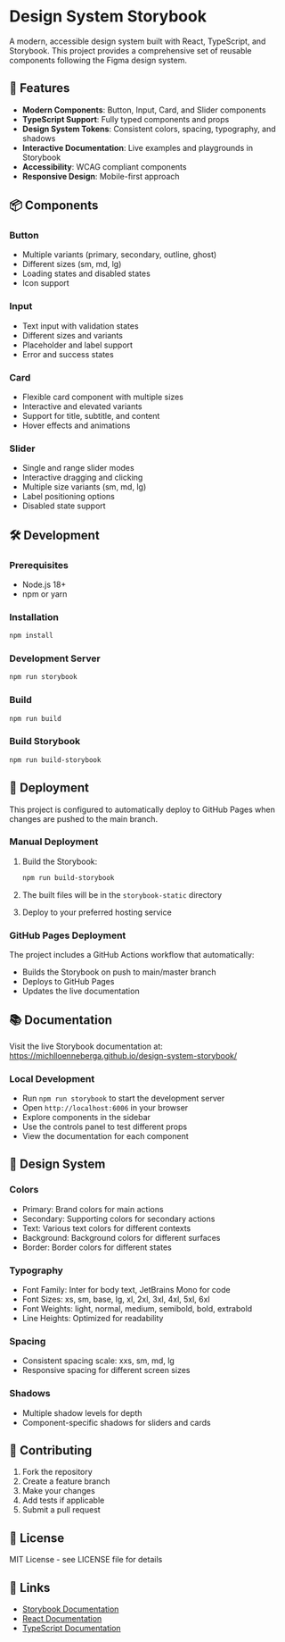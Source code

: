 # Design System Storybook

A modern, accessible design system built with React, TypeScript, and Storybook. This project provides a comprehensive set of reusable components following the Figma design system.

## 🚀 Features

- **Modern Components**: Button, Input, Card, and Slider components
- **TypeScript Support**: Fully typed components and props
- **Design System Tokens**: Consistent colors, spacing, typography, and shadows
- **Interactive Documentation**: Live examples and playgrounds in Storybook
- **Accessibility**: WCAG compliant components
- **Responsive Design**: Mobile-first approach

## 📦 Components

### Button
- Multiple variants (primary, secondary, outline, ghost)
- Different sizes (sm, md, lg)
- Loading states and disabled states
- Icon support

### Input
- Text input with validation states
- Different sizes and variants
- Placeholder and label support
- Error and success states

### Card
- Flexible card component with multiple sizes
- Interactive and elevated variants
- Support for title, subtitle, and content
- Hover effects and animations

### Slider
- Single and range slider modes
- Interactive dragging and clicking
- Multiple size variants (sm, md, lg)
- Label positioning options
- Disabled state support

## 🛠️ Development

### Prerequisites
- Node.js 18+ 
- npm or yarn

### Installation
```bash
npm install
```

### Development Server
```bash
npm run storybook
```

### Build
```bash
npm run build
```

### Build Storybook
```bash
npm run build-storybook
```

## 🚀 Deployment

This project is configured to automatically deploy to GitHub Pages when changes are pushed to the main branch.

### Manual Deployment

1. Build the Storybook:
   ```bash
   npm run build-storybook
   ```

2. The built files will be in the `storybook-static` directory

3. Deploy to your preferred hosting service

### GitHub Pages Deployment

The project includes a GitHub Actions workflow that automatically:
- Builds the Storybook on push to main/master branch
- Deploys to GitHub Pages
- Updates the live documentation

## 📚 Documentation

Visit the live Storybook documentation at: https://michlloenneberga.github.io/design-system-storybook/

### Local Development
- Run `npm run storybook` to start the development server
- Open `http://localhost:6006` in your browser
- Explore components in the sidebar
- Use the controls panel to test different props
- View the documentation for each component

## 🎨 Design System

### Colors
- Primary: Brand colors for main actions
- Secondary: Supporting colors for secondary actions
- Text: Various text colors for different contexts
- Background: Background colors for different surfaces
- Border: Border colors for different states

### Typography
- Font Family: Inter for body text, JetBrains Mono for code
- Font Sizes: xs, sm, base, lg, xl, 2xl, 3xl, 4xl, 5xl, 6xl
- Font Weights: light, normal, medium, semibold, bold, extrabold
- Line Heights: Optimized for readability

### Spacing
- Consistent spacing scale: xxs, sm, md, lg
- Responsive spacing for different screen sizes

### Shadows
- Multiple shadow levels for depth
- Component-specific shadows for sliders and cards

## 🤝 Contributing

1. Fork the repository
2. Create a feature branch
3. Make your changes
4. Add tests if applicable
5. Submit a pull request

## 📄 License

MIT License - see LICENSE file for details

## 🔗 Links

- [Storybook Documentation](https://storybook.js.org/)
- [React Documentation](https://reactjs.org/)
- [TypeScript Documentation](https://www.typescriptlang.org/) 